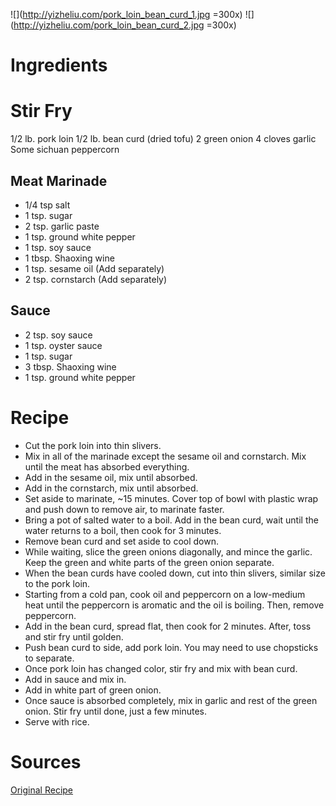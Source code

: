 ![](http://yizheliu.com/pork_loin_bean_curd_1.jpg =300x)
![](http://yizheliu.com/pork_loin_bean_curd_2.jpg =300x)

# Ingredients
# Stir Fry
1/2 lb. pork loin
1/2 lb. bean curd (dried tofu)
2 green onion
4 cloves garlic
Some sichuan peppercorn

## Meat Marinade
* 1/4 tsp salt
* 1 tsp. sugar
* 2 tsp. garlic paste
* 1 tsp. ground white pepper
* 1 tsp. soy sauce
* 1 tbsp. Shaoxing wine
* 1 tsp. sesame oil (Add separately)
* 2 tsp. cornstarch (Add separately)

## Sauce
* 2 tsp. soy sauce
* 1 tsp. oyster sauce
* 1 tsp. sugar
* 3 tbsp. Shaoxing wine
* 1 tsp. ground white pepper

# Recipe
* Cut the pork loin into thin slivers.
* Mix in all of the marinade except the sesame oil and cornstarch. Mix until the meat has absorbed everything.
* Add in the sesame oil, mix until absorbed.
* Add in the cornstarch, mix until absorbed.
* Set aside to marinate, ~15 minutes. Cover top of bowl with plastic wrap and push down to remove air, to marinate faster.
* Bring a pot of salted water to a boil. Add in the bean curd, wait until the water returns to a boil, then cook for 3 minutes.
* Remove bean curd and set aside to cool down.
* While waiting, slice the green onions diagonally, and mince the garlic. Keep the green and white parts of the green onion separate.
* When the bean curds have cooled down, cut into thin slivers, similar size to the pork loin.
* Starting from a cold pan, cook oil and peppercorn on a low-medium heat until the peppercorn is aromatic and the oil is boiling. Then, remove peppercorn.
* Add in the bean curd, spread flat, then cook for 2 minutes. After, toss and stir fry until golden.
* Push bean curd to side, add pork loin. You may need to use chopsticks to separate.
* Once pork loin has changed color, stir fry and mix with bean curd.
* Add in sauce and mix in.
* Add in white part of green onion.
* Once sauce is absorbed completely, mix in garlic and rest of the green onion. Stir fry until done, just a few minutes.
* Serve with rice.

# Sources
[Original Recipe](https://www.youtube.com/watch?v=7wkJ1ehe1Do)
